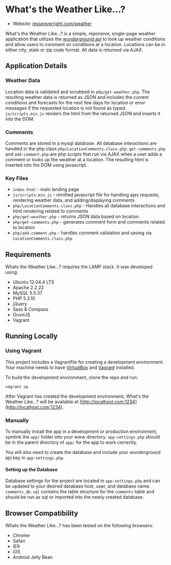 # What's the Weather Like...?

* Website: [jesseoverright.com/weather](http://www.jesseoverright.com/weather/)

What's the Weather Like...? is a simple, reponsive, single-page weather application that utilizes the [wunderground api](http://www.wunderground.com/weather/api/) to look up weather conditions and allow users to comment on conditions at a location. Locations can be in either city, state or zip code format. All data is returned via AJAX.

## Application Details

### Weather Data
Location data is validated and scrubbed in `php/get-weather.php`. The resulting weather data is returned as JSON and includes the current conditions and forecasts for the next few days for location or error messages if the requested location is not found as typed. `js/scripts.min.js` renders the html from the returned JSON and inserts it into the DOM.

### Comments
Comments are stored in a mysql database. All database interactions are handled in the php class `php/LocationComments.class.php`. `get-comments.php` and `add-comment.php` are php scripts that run via AJAX when a user adds a comment or looks up the weather at a location. The resulting html is inserted into the DOM using javascript.

### Key Files

* `index.html` - main landing page
* `js/scripts.min.js` - minified javascript file for handling ajax requests, rendering weather data, and adding/displaying comments
* `php/LocationComments.class.php` - Handles all database interactions and html rendering related to comments
* `php/get-weather.php` - returns JSON data based on location
* `php/get-comments.php` - generates comment form and comments related to location
* `php/add-comment.php` - handles comment validation and saving via `LocationComments.class.php`


## Requirements
Whats the Weather Like...? requires the LAMP stack. It was developed using:

* Ubuntu 12.04.4 LTS
* Apache 2.2.22
* MySQL 5.5.37
* PHP 5.3.10
* jQuery
* Sass & Compass
* GruntJS
* Vagrant

## Running Locally

### Using Vagrant
This project includes a Vagrantfile for creating a development environment. Your machine needs to have [VirtualBox](http://www.virtualbox.org) and [Vagrant](http://www.vagrantup.com) installed.

To build the development environment, clone the repo and run:

`vagrant up`

After Vagrant has created the development environment, What's the Weather Like...? will be available at [http://localhost.com:1234](http://localhost.com:1234).

### Manually
To manually install the app in a development or production environment, symlink the `app/` folder into your www directory. `app-settings.php` should be in the parent directory of `app/` for the app to work correctly.

You will also need to create the database and include your wunderground api key in `app-settings.php`.

#### Setting up the Database
Database settings for the project are located in `app-settings.php` and can be updated to your desired database host, user, and database name. `comments_db.sql` contains the table structure for the `comments` table and should be run as sql or imported into the newly created database.

## Browser Compatibility

Whats the Weather Like...? has been tested on the following browsers:

* Chrome
* Safari
* IE9
* iOS
* Android Jelly Bean